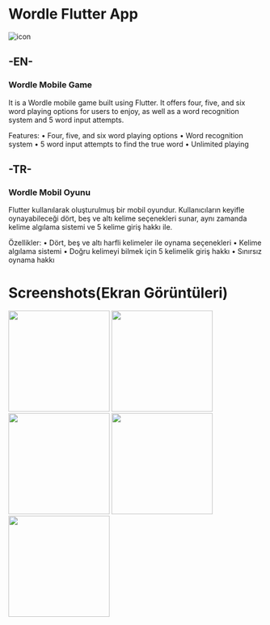 
# Wordle Flutter App


![icon](https://user-images.githubusercontent.com/108281186/215653355-ab03f43f-da10-43d5-b8d2-f69706e240f1.png)


## -EN-

### Wordle Mobile Game

It is a Wordle mobile game built using Flutter. It offers four, five, and six word playing options for users to enjoy, as well as a word recognition system and 5 word input attempts.

Features:
•	Four, five, and six word playing options
•	Word recognition system
•	5 word input attempts to find the true word
•	Unlimited playing



## -TR-

### Wordle Mobil Oyunu

Flutter kullanılarak oluşturulmuş bir mobil oyundur. Kullanıcıların keyifle oynayabileceği dört, beş ve altı kelime seçenekleri sunar, aynı zamanda kelime algılama sistemi ve 5 kelime giriş hakkı ile.

Özellikler:
•	Dört, beş ve altı harfli kelimeler ile oynama seçenekleri
•	Kelime algılama sistemi
•	Doğru kelimeyi bilmek için 5 kelimelik giriş hakkı
•	Sınırsız oynama hakkı



# Screenshots(Ekran Görüntüleri)

<p float="left">
<img src="https://user-images.githubusercontent.com/108281186/215627395-0e5297b4-3aee-4e0a-a8c9-7c35bf92b02b.png" width="200">
<img src="https://user-images.githubusercontent.com/108281186/215627425-f4cb5c6e-9947-41ba-92e0-468a1bca2dfc.png" width="200">
<img src="https://user-images.githubusercontent.com/108281186/215627430-b94a1b1f-3b68-4fa3-8a8e-273a75465d4a.png" width="200">
<img src="https://user-images.githubusercontent.com/108281186/215627509-9b9c9a13-dd07-4575-86c9-8719cc165bc9.png" width="200">
<img src="https://user-images.githubusercontent.com/108281186/215627513-5ca0c8b6-d473-473d-bddb-cc9376c5e93d.png" width="200">
</p>



